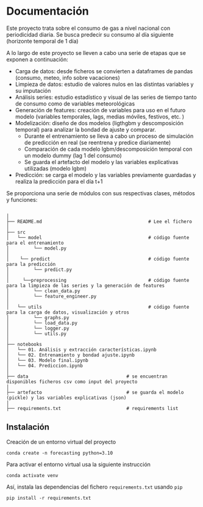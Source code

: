 # Documentación

Este proyecto trata sobre el consumo de gas a nivel nacional con periodicidad diaria.
Se busca predecir su consumo al día siguiente (horizonte temporal de 1 día)

A lo largo de este proyecto se lleven a cabo una serie de etapas que se exponen a continuación:
- Carga de datos: desde ficheros se convierten a dataframes de pandas (consumo, meteo, info sobre vacaciones)
- Limpieza de datos: estudio de valores nulos en las distintas variables y su imputación
- Análisis series: estudio estadístico y visual de las series de tiempo tanto de consumo como de variables meteorológicas
- Generación de features: creación de variables para uso en el futuro modelo (variables temporales, lags, medias móviles, festivos, etc. )
- Modelización: diseño de dos modelos (ligthgbm y descomposición temporal) para analizar la bondad de ajuste y comparar. 
  - Durante el entrenamiento se lleva a cabo un proceso de simulación de predicción en real (se reentrena y predice diariamente)
  - Comparación de cada modelo lgbm/descomposición temporal con un modelo dummy (lag 1 del consumo)
  - Se guarda el artefacto del modelo y las variables explicativas utilizadas (modelo lgbm)
- Predicción: se carga el modelo y las variables previamente guardadas y realiza la predicción para el día t+1 

Se proporciona una serie de módulos con sus respectivas clases, métodos y funciones:


```

│
├── README.md                                       # Lee el fichero                             
│                              
├── src  
│   └── model                                       # código fuente para el entrenamiento
│         └── model.py                             
│
│    └── predict                                    # código fuente para la predicción
│         └── predict.py
│
│     └──preprocessing                              # código fuente para la limpieza de las series y la generación de features
│         └── clean_data.py                           
│         └── feature_engineer.py
│
│   └── utils                                       # código fuente para la carga de datos, visualización y otros 
│         └── graphs.py                           
│         └── load_data.py
│         └── logger.py                           
│         └── utils.py
│
├── notebooks  
│   └── 01. Análisis y extracción características.ipynb
│   └── 02. Entrenamiento y bondad ajuste.ipynb    
│   └── 03. Modelo final.ipynb 
│   └── 04. Prediccion.ipynb    
│
├── data                                    # se encuentran disponibles ficheros csv como input del proyecto 
│ 
├── artefacto                               # se guarda el modelo (pickle) y las variables explicativas (json)
│ 
├── requirements.txt                        # requirements list

```

## Instalación

Creación de un entorno virtual del proyecto

```
conda create -n forecasting python=3.10
```

Para activar el entorno virtual usa la siguiente instrucción

```
conda activate venv
```

Así, instala las dependencias del fichero `requirements.txt` usando `pip`

```
pip install -r requirements.txt
```

